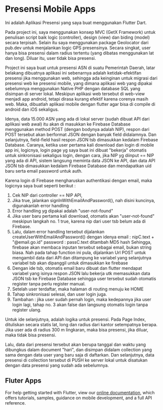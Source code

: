 # Presensi Mobile Apps

Ini adalah Aplikasi Presensi yang saya buat menggunakan Flutter Dart.

Pada project ini, saya menggunakan konsep MVC (GetX Framework) untuk penulisan script baik logic (controller), design (view) dan biding (model) secara terpisah. Selain itu saya menggunakan package Geolocator dari pub.dev untuk menjalankan logic GPS presensinya. Secara singkat, user hanya bisa presensi dalam radius tertentu (yang dibatas menggunakan lat dan long). Diluar itu, user tidak bisa presensi.

Project ini saya buat untuk presensi ASN di suatu Pemerintah Daerah, latar belakang dibuatnya aplikasi ini sebenarnya adalah ketidak-efektifan presensi jika menggunakan web, sehingga ada keinginan untuk migrasi dari presensi web ke presensi mobile, yang dimana aplikasi web yang dipakai sebelumnya menggunakan Native PHP dengan database SQL yang disimpan di server lokal. Meskipun aplikasi web tersebut di web-view menjadi app android, tetapi dirasa kurang efektif karena corenya masih web. Maka, dibuatlah aplikasi mobile dengan flutter agar bisa di compile di android dan iOS sekaligus.

Idenya, data 15.000 ASN yang ada di lokal server (sudah dibuat API dari aplikasi web awal) itu akan di masukkan ke Firebase Database menggunakan method POST (dengan bodynya adalah NIP), respon dari POST tersebut akan berformat JSON dengan banyak field didalamnya. Dan selanjutnya, field-field hasil respon JSON tsb dimasukkan kedalam Firebase Database. Caranya, ketika user pertama kali download dan login di mobile app ini, logicnya, login page yg saya buat ini dibuat "bekerja" otomatis untuk sinkronisasi sekaligus login, dengan cara, jika NIP yg diinput == NIP yang ada di API, sistem langsung meminta data JSON ke API, dan data API JSON tsb dimasukkan kedalam Firebase Database dan mendapatkan uid baru serta email password untuk auth.

Karena login di Firebase mengharuskan authentikasi dengan email, maka logicnya saya buat seperti berikut :
1. Cek NIP dari controller == NIP API,
2. Jika true, jalankan signInWithEmailAndPassword(), nah disini kuncinya, digunakanlah error handling
3. Error handling yg dipakai adalah "user-not-found"
4. Jika user baru pertama kali download, otomatis akan "user-not-found" meskipun langkah no. 1 true, 
        karena nip dari user tsb belum ada di Firebase. 
5. Lalu, dalam error handling tersebut dijalankan createUserWithEmailAndPassword() dengan idenya 
email : nipC.text + "@email.go.id"
password : passC.text ditambah MD5 hash
Sehingga, firebase akan membaca inputan tersebut sebagai email, bukan string biasa.
Nah pada tahap function ini pula, dijalankan Url POST untuk mengambil data dari API dan ditampung ke variabel yang selanjutnya variabel tsb akan dipanggil untuk dimasukkan ke firebase
6. Dengan ide tsb, otomatis email baru dibuat dan flutter mendapat variabel yang isinya respon JSON lalu bekerja utk memasukkan data JSON tsb ke Firebase Database sehingga user tersebut sudah otomatis register tanpa perlu register manual.
7. Setelah user terdaftar, maka halaman di routing menuju ke HOME
8. Tahap sinkronisasi selesai, dan user login juga.
9. Tambahan : jika user sudah pernah login, maka kedepannya jika user login lagi, tahap no. 3 akan false dan langsung otomatis login tanpa register ulang.

Untuk ide selanjutnya, adalah logika untuk presensi. Pada Page Index, dituliskan secara statis lat, long dan radius dari kantor setempatnya berapa. Jika user ada di radius 300 m lingkaran, maka bisa presensi, jika diluar, maka tidak bisa presensi.

Lalu, data dari presensi tersebut akan berupa tanggal dan waktu yang dibungkus dalam document "hari", dan disimpan didalam collection yang sama dengan data user yang baru saja di daftarkan. Dan selanjutnya, data presensi di collection tersebut di PUSH ke server lokal untuk disatukan dengan data presensi yang sudah ada sebelumnya.

## Fluter Apps

For help getting started with Flutter, view our
[online documentation](https://flutter.dev/docs), which offers tutorials,
samples, guidance on mobile development, and a full API reference.
